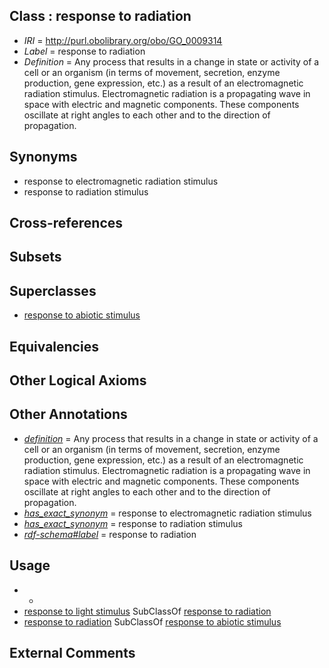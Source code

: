 
## Class : response to radiation

 * *IRI* = http://purl.obolibrary.org/obo/GO_0009314
 * *Label* = response to radiation
 * *Definition* = Any process that results in a change in state or activity of a cell or an organism (in terms of movement, secretion, enzyme production, gene expression, etc.) as a result of an electromagnetic radiation stimulus. Electromagnetic radiation is a propagating wave in space with electric and magnetic components. These components oscillate at right angles to each other and to the direction of propagation.

## Synonyms

 * response to electromagnetic radiation stimulus
 * response to radiation stimulus

## Cross-references


## Subsets


## Superclasses

 * [response to abiotic stimulus](../../GO/28/GO_0009628.md)

## Equivalencies


## Other Logical Axioms


## Other Annotations

 * *[definition](../../IAO/15/IAO_0000115.md)* = Any process that results in a change in state or activity of a cell or an organism (in terms of movement, secretion, enzyme production, gene expression, etc.) as a result of an electromagnetic radiation stimulus. Electromagnetic radiation is a propagating wave in space with electric and magnetic components. These components oscillate at right angles to each other and to the direction of propagation.
 * *[has_exact_synonym](../../ym/oboInOwl#hasExactSynonym.md)* = response to electromagnetic radiation stimulus
 * *[has_exact_synonym](../../ym/oboInOwl#hasExactSynonym.md)* = response to radiation stimulus
 * *[rdf-schema#label](../../el/rdf-schema#label.md)* = response to radiation

## Usage

 * -
 * [response to light stimulus](../../GO/16/GO_0009416.md) SubClassOf [response to radiation](../../GO/14/GO_0009314.md)
 * [response to radiation](../../GO/14/GO_0009314.md) SubClassOf [response to abiotic stimulus](../../GO/28/GO_0009628.md)

## External Comments


